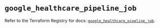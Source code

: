 # `google_healthcare_pipeline_job`

Refer to the Terraform Registry for docs: [`google_healthcare_pipeline_job`](https://registry.terraform.io/providers/hashicorp/google/6.32.0/docs/resources/healthcare_pipeline_job).
